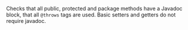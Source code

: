 
Checks that all public, protected and package methods have a Javadoc block, that all `@throws` tags are used. Basic setters and getters do not require javadoc.
